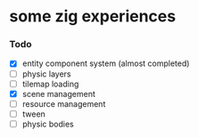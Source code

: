 # some zig experiences

### Todo
- [x] entity component system (almost completed)
- [ ] physic layers
- [ ] tilemap loading
- [x] scene management
- [ ] resource management
- [ ] tween
- [ ] physic bodies